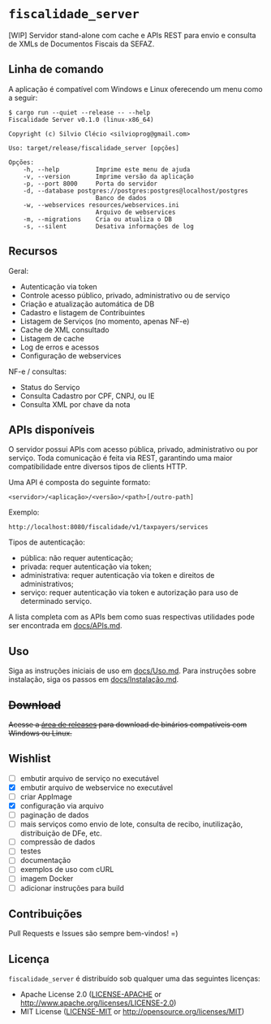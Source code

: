 # `fiscalidade_server`

[WIP] Servidor stand-alone com cache e APIs REST para envio e consulta de XMLs de Documentos Fiscais da SEFAZ.

## Linha de comando

A aplicação é compatível com Windows e Linux oferecendo um menu como a seguir:

```
$ cargo run --quiet --release -- --help
Fiscalidade Server v0.1.0 (linux-x86_64)

Copyright (c) Silvio Clécio <silvioprog@gmail.com>

Uso: target/release/fiscalidade_server [opções]

Opções:
    -h, --help          Imprime este menu de ajuda
    -v, --version       Imprime versão da aplicação
    -p, --port 8000     Porta do servidor
    -d, --database postgres://postgres:postgres@localhost/postgres
                        Banco de dados
    -w, --webservices resources/webservices.ini
                        Arquivo de webservices
    -m, --migrations    Cria ou atualiza o DB
    -s, --silent        Desativa informações de log
```

## Recursos

Geral:

- Autenticação via token
- Controle acesso público, privado, administrativo ou de serviço
- Criação e atualização automática de DB
- Cadastro e listagem de Contribuintes
- Listagem de Serviços (no momento, apenas NF-e)
- Cache de XML consultado
- Listagem de cache
- Log de erros e acessos
- Configuração de webservices

NF-e / consultas:

- Status do Serviço
- Consulta Cadastro por CPF, CNPJ, ou IE
- Consulta XML por chave da nota

## APIs disponíveis

O servidor possui APIs com acesso pública, privado, administrativo ou por serviço. Toda comunicação é feita via REST, garantindo uma maior compatibilidade entre diversos tipos de clients HTTP.

Uma API é composta do seguinte formato:

`<servidor>/<aplicação>/<versão>/<path>[/outro-path]`

Exemplo:

`http://localhost:8080/fiscalidade/v1/taxpayers/services`

Tipos de autenticação:

- pública: não requer autenticação;
- privada: requer autenticação via token;
- administrativa: requer autenticação via token e direitos de administrativos;
- serviço: requer autenticação via token e autorização para uso de determinado serviço.

A lista completa com as APIs bem como suas respectivas utilidades pode ser encontrada em [docs/APIs.md](docs/APIs.md).

## Uso

Siga as instruções iniciais de uso em [docs/Uso.md](docs/Uso.md). Para instruções sobre instalação, siga os passos em [docs/Instalação.md](docs/Instalação.md).

## ~~Download~~

~~Acesse a [área de releases](https://github.com/risoflora/fiscalidade_server/releases) para download de binários compatíveis com Windows ou Linux.~~

## Wishlist

- [ ] embutir arquivo de serviço no executável
- [x] embutir arquivo de webservice no executável
- [ ] criar AppImage
- [x] configuração via arquivo
- [ ] paginação de dados
- [ ] mais serviços como envio de lote, consulta de recibo, inutilização, distribuição de DFe, etc.
- [ ] compressão de dados
- [ ] testes
- [ ] documentação
- [ ] exemplos de uso com cURL
- [ ] imagem Docker
- [ ] adicionar instruções para build

## Contribuições

Pull Requests e Issues são sempre bem-vindos! =)

## Licença

`fiscalidade_server` é distribuído sob qualquer uma das seguintes licenças:

- Apache License 2.0 ([LICENSE-APACHE](LICENSE-APACHE) or <http://www.apache.org/licenses/LICENSE-2.0>)
- MIT License ([LICENSE-MIT](LICENSE-MIT) or <http://opensource.org/licenses/MIT>)
